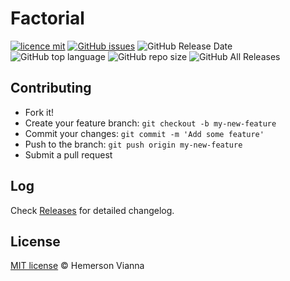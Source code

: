 # Factorial

[![licence mit](https://img.shields.io/badge/license-MIT-blue.svg?style=flat-square)](http://hemersonvianna.mit-license.org/)
[![GitHub issues](https://img.shields.io/github/issues/org-victorinox/math-factorial.svg)](https://github.com/org-victorinox/math-factorial/issues)
![GitHub Release Date](https://img.shields.io/github/release-date/org-victorinox/math-factorial.svg)
![GitHub top language](https://img.shields.io/github/languages/top/org-victorinox/math-factorial.svg)
![GitHub repo size](https://img.shields.io/github/repo-size/org-victorinox/math-factorial.svg)
![GitHub All Releases](https://img.shields.io/github/downloads/org-victorinox/math-factorial/total.svg)

## Contributing

- Fork it!
- Create your feature branch: `git checkout -b my-new-feature`
- Commit your changes: `git commit -m 'Add some feature'`
- Push to the branch: `git push origin my-new-feature`
- Submit a pull request

## Log

Check [Releases](https://github.com/org-victorinox/math-factorial/releases) for detailed changelog.

## License

[MIT license](http://hemersonvianna.mit-license.org/) © Hemerson Vianna
